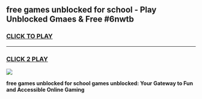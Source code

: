 
## free games unblocked for school - Play Unblocked Gmaes & Free #6nwtb
<h3>
<a href="https://news.freeplayer.one?title=free_games_unblocked_for_school&ref=26F">CLICK TO PLAY</a></h3>
<hr>

<h3>
<a href="https://news.freeplayer.one?title=free_games_unblocked_for_school&ref=26F">CLICK 2 PLAY</a>
  
</h3>

<a href="https://news.freeplayer.one?title=free_games_unblocked_for_school&ref=26F/"><img src="https://clearcache.store/games.png"></a>


**free games unblocked for school games unblocked: Your Gateway to Fun and Accessible Online Gaming**
